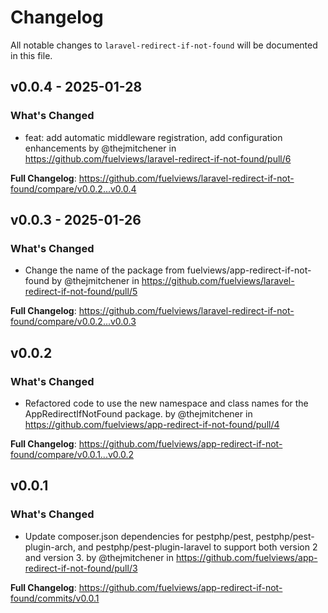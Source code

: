 # Changelog

All notable changes to `laravel-redirect-if-not-found` will be documented in this file.

## v0.0.4 - 2025-01-28

### What's Changed

* feat: add automatic middleware registration, add configuration enhancements by @thejmitchener in https://github.com/fuelviews/laravel-redirect-if-not-found/pull/6

**Full Changelog**: https://github.com/fuelviews/laravel-redirect-if-not-found/compare/v0.0.2...v0.0.4

## v0.0.3 - 2025-01-26

### What's Changed

* Change the name of the package from fuelviews/app-redirect-if-not-found by @thejmitchener in https://github.com/fuelviews/laravel-redirect-if-not-found/pull/5

**Full Changelog**: https://github.com/fuelviews/laravel-redirect-if-not-found/compare/v0.0.2...v0.0.3

## v0.0.2

### What's Changed

* Refactored code to use the new namespace and class names for the AppRedirectIfNotFound package. by @thejmitchener in https://github.com/fuelviews/app-redirect-if-not-found/pull/4

**Full Changelog**: https://github.com/fuelviews/app-redirect-if-not-found/compare/v0.0.1...v0.0.2

## v0.0.1

### What's Changed

* Update composer.json dependencies for pestphp/pest, pestphp/pest-plugin-arch, and pestphp/pest-plugin-laravel to support both version 2 and version 3. by @thejmitchener in https://github.com/fuelviews/app-redirect-if-not-found/pull/3

**Full Changelog**: https://github.com/fuelviews/app-redirect-if-not-found/commits/v0.0.1
